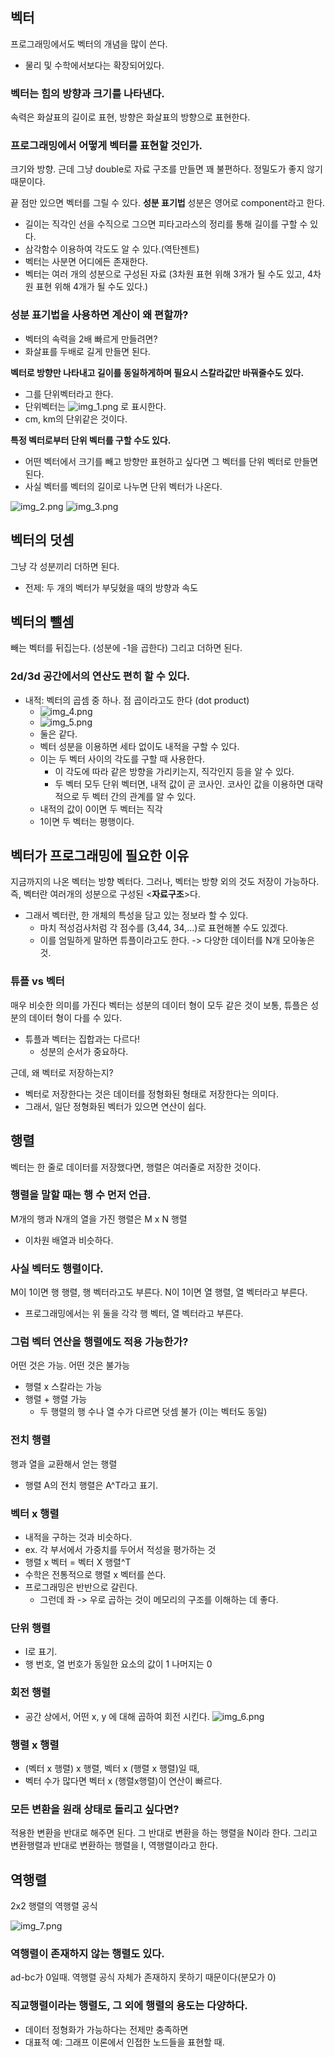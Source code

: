 ## 벡터
프로그래밍에서도 벡터의 개념을 많이 쓴다.
- 물리 및 수학에서보다는 확장되어있다.

### 벡터는 힘의 방향과 크기를 나타낸다.
속력은 화살표의 길이로 표현, 
방향은 화살표의 방향으로 표현한다.

### 프로그래밍에서 어떻게 벡터를 표현할 것인가.
크기와 방향. 근데 그냥 double로 자료 구조를 만들면 꽤 불편하다. 
정밀도가 좋지 않기 때문이다.

끝 점만 있으면 벡터를 그릴 수 있다. **성분 표기법**
성분은 영어로 component라고 한다. 

- 길이는 직각인 선을 수직으로 그으면 피타고라스의 정리를 통해 길이를 구할 수 있다.
- 삼각함수 이용하여 각도도 알 수 있다.(역탄젠트)
- 벡터는 사분면 어디에든 존재한다.
- 벡터는 여러 개의 성분으로 구성된 자료 (3차원 표현 위해 3개가 될 수도 있고, 4차원 표현 위해 4개가 될 수도 있다.)

### 성분 표기법을 사용하면 계산이 왜 편할까?
- 벡터의 속력을 2배 빠르게 만들려면? 
- 화살표를 두배로 길게 만들면 된다.

**벡터로 방향만 나타내고 길이를 동일하게하며 필요시 스칼라값만 바꿔줄수도 있다.**
- 그를 단위벡터라고 한다.
- 단위벡터는 ![img_1.png](img_1.png) 로 표시한다.
- cm, km의 단위같은 것이다.

**특정 벡터로부터 단위 벡터를 구할 수도 있다.**
- 어떤 벡터에서 크기를 빼고 방향만 표현하고 싶다면 그 벡터를 단위 벡터로 만들면 된다.
- 사실 벡터를 벡터의 길이로 나누면 단위 벡터가 나온다. 

![img_2.png](img_2.png)
![img_3.png](img_3.png)

## 벡터의 덧셈
그냥 각 성분끼리 더하면 된다.
- 전제: 두 개의 벡터가 부딪혔을 때의 방향과 속도

## 벡터의 뺄셈
빼는 벡터를 뒤집는다. (성분에 -1을 곱한다)
그리고 더하면 된다.

### 2d/3d 공간에서의 연산도 편히 할 수 있다.
- 내적: 벡터의 곱셈 중 하나. 점 곱이라고도 한다 (dot product)
  - ![img_4.png](img_4.png)
  - ![img_5.png](img_5.png)
  - 둘은 같다. 
  - 벡터 성분을 이용하면 세타 없이도 내적을 구할 수 있다.
  - 이는 두 벡터 사이의 각도를 구할 때 사용한다. 
    - 이 각도에 따라 같은 방향을 가리키는지, 직각인지 등을 알 수 있다. 
    - 두 벡터 모두 단위 벡터면, 내적 값이 곧 코사인. 코사인 값을 이용하면 대략적으로 두 벡터 간의 관계를 알 수 있다.
  - 내적의 값이 0이면 두 벡터는 직각
  - 1이면 두 벡터는 평행이다.

## 벡터가 프로그래밍에 필요한 이유
지금까지의 나온 벡터는 방향 벡터다.
그러나, 벡터는 방향 외의 것도 저장이 가능하다. 즉, 벡터란 여러개의 성분으로 구성된 <**자료구조**>다.

- 그래서 벡터란, 한 개체의 특성을 담고 있는 정보라 할 수 있다. 
  - 마치 적성검사처럼 각 점수를 (3,44, 34,...)로 표현해볼 수도 있겠다.
  - 이를 엄밀하게 말하면 튜플이라고도 한다. -> 다양한 데이터를 N개 모아놓은 것.
  
### 튜플 vs 벡터
매우 비슷한 의미를 가진다
벡터는 성분의 데이터 형이 모두 같은 것이 보통,
튜플은 성분의 데이터 형이 다를 수 있다.

- 튜플과 벡터는 집합과는 다르다!
  - 성분의 순서가 중요하다.

근데, 왜 벡터로 저장하는지?
- 벡터로 저장한다는 것은 데이터를 정형화된 형태로 저장한다는 의미다.
- 그래서, 일단 정형화된 벡터가 있으면 연산이 쉽다.

## 행렬
벡터는 한 줄로 데이터를 저장했다면, 행렬은 여러줄로 저장한 것이다.

### 행렬을 말할 때는 행 수 먼저 언급.
M개의 행과 N개의 열을 가진 행렬은 M x N 행렬
- 이차원 배열과 비슷하다.

### 사실 벡터도 행렬이다. 
M이 1이면 행 행렬, 행 벡터라고도 부른다. 
N이 1이면 열 행렬, 열 벡터라고 부른다. 
- 프로그래밍에서는 위 둘을 각각 행 벡터, 열 벡터라고 부른다. 

### 그럼 벡터 연산을 행렬에도 적용 가능한가?
어떤 것은 가능. 어떤 것은 불가능
- 행렬 x 스칼라는 가능
- 행렬 + 행렬 가능
  - 두 행렬의 행 수나 열 수가 다르면 덧셈 불가 (이는 벡터도 동일)

### 전치 행렬
행과 열을 교환해서 얻는 행렬
- 행렬 A의 전치 행렬은 A^T라고 표기.

### 벡터 x 행렬
- 내적을 구하는 것과 비슷하다. 
- ex. 각 부서에서 가중치를 두어서 적성을 평가하는 것
- 행렬 x 벡터 = 벡터 X 행렬^T
- 수학은 전통적으로 행렬 x 벡터를 쓴다.
- 프로그래밍은 반반으로 갈린다. 
  - 그런데 좌 -> 우로 곱하는 것이 메모리의 구조를 이해하는 데 좋다.

### 단위 행렬
- I로 표기. 
- 행 번호, 열 번호가 동일한 요소의 값이 1 나머지는 0

### 회전 행렬
- 공간 상에서, 어떤 x, y 에 대해 곱하여 회전 시킨다.
![img_6.png](img_6.png)

### 행렬 x 행렬
- (벡터 x 행렬) x 행렬, 벡터 x (행렬 x 행렬)일 때, 
- 벡터 수가 많다면 벡터 x (행렬x행렬)이 연산이 빠르다.

### 모든 변환을 원래 상태로 돌리고 싶다면? 
적용한 변환을 반대로 해주면 된다. 
그 반대로 변환을 하는 행렬을 N이라 한다.
그리고 변환행렬과 반대로 변환하는 행렬을 I, 역행렬이라고 한다.

## 역행렬
2x2 행렬의 역행렬 공식 

![img_7.png](img_7.png)
              
### 역행렬이 존재하지 않는 행렬도 있다.
ad-bc가 0일때. 역행렬 공식 자체가 존재하지 못하기 때문이다(분모가 0)

### 직교행렬이라는 행렬도, 그 외에 행렬의 용도는 다양하다.
- 데이터 정형화가 가능하다는 전제만 충족하면
- 대표적 예: 그래프 이론에서 인접한 노드들을 표현할 때.


